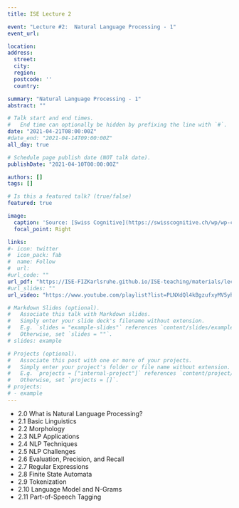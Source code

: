 ```yaml
---
title: ISE Lecture 2

event: "Lecture #2:  Natural Language Processing - 1"
event_url: 

location: 
address:
  street: 
  city: 
  region: 
  postcode: ''
  country: 

summary: "Natural Language Processing - 1"
abstract: ""

# Talk start and end times.
#   End time can optionally be hidden by prefixing the line with `#`.
date: "2021-04-21T08:00:00Z"
#date_end: "2021-04-14T09:00:00Z"
all_day: true

# Schedule page publish date (NOT talk date).
publishDate: "2021-04-10T00:00:00Z"

authors: []
tags: []

# Is this a featured talk? (true/false)
featured: true

image:
  caption: 'Source: [Swiss Cognitive](https://swisscognitive.ch/wp/wp-content/uploads/2017/05/AAEAAQAAAAAAAAi0AAAAJGVjM2JjNmUxLTk3M2QtNDdmNS04ZDhlLTU3MzhjNmZlYmEzZQ.jpg)'
  focal_point: Right

links:
#- icon: twitter
#  icon_pack: fab
#  name: Follow
#  url: 
#url_code: ""
url_pdf: "https://ISE-FIZKarlsruhe.github.io/ISE-teaching/materials/lecture/02-ISE2021-NLP1.pdf"
#url_slides: ""
url_video: "https://www.youtube.com/playlist?list=PLNXdQl4kBgzufxyMV5yhNsLvLhVi1LyRu"

# Markdown Slides (optional).
#   Associate this talk with Markdown slides.
#   Simply enter your slide deck's filename without extension.
#   E.g. `slides = "example-slides"` references `content/slides/example-slides.md`.
#   Otherwise, set `slides = ""`.
# slides: example

# Projects (optional).
#   Associate this post with one or more of your projects.
#   Simply enter your project's folder or file name without extension.
#   E.g. `projects = ["internal-project"]` references `content/project/deep-learning/index.md`.
#   Otherwise, set `projects = []`.
# projects:
# - example
---
```

- 2.0  What is Natural Language Processing?
- 2.1  Basic Linguistics
- 2.2  Morphology
- 2.3  NLP Applications
- 2.4  NLP Techniques
- 2.5  NLP Challenges
- 2.6  Evaluation, Precision, and Recall
- 2.7  Regular Expressions
- 2.8  Finite State Automata
- 2.9  Tokenization
- 2.10 Language Model and N-Grams
- 2.11 Part-of-Speech Tagging

